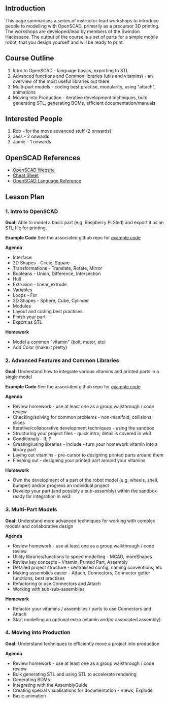 ## Introduction

This page summarises a series of instructor-lead workshops to introduce people to modelling with OpenSCAD, primarily as a precursor 3D printing.   The workshops are developed/lead by members of the Swindon Hackspace.  The output of the course is a set of parts for a simple mobile robot, that you design yourself and will be ready to print.

## Course Outline

1. Intro to OpenSCAD - language basics, exporting to STL
2. Advanced functions and Common libraries (utils and vitamins) - an overview of the most useful libraries out there
3. Multi-part models - coding best practise, modularity, using "attach", animations
4. Moving into Production - iterative development techniques, bulk generating STL, generating BOMs, efficient documentation/manuals


## Interested People
1. Rob - for the move advanced stuff (2 onwards)
2. Jess - 2 onwards
3. Jamie - 1 onwards


## OpenSCAD References

* [OpenSCAD Website](http://openscad.org)
* [Cheat Sheet](http://www.openscad.org/cheatsheet/index.html)
* [OpenSCAD Language Reference](http://en.wikibooks.org/wiki/OpenSCAD_User_Manual/The_OpenSCAD_Language)

## Lesson Plan

### 1. Intro to OpenSCAD

**Goal:** Able to model a basic part (e.g. Raspberry Pi Sled) and export it as an STL file for printing.

**Example Code**
See the associated github repo for [example code](https://github.com/snhack/OpenSCAD/tree/master/Extended%20Course/wk1%20-%20Intro%20to%20OpenSCAD)

**Agenda**
* Interface
* 2D Shapes - Circle, Square
* Transformations - Translate, Rotate, Mirror
* Booleans - Union, Difference, Intersection
* Hull
* Extrusion - linear_extrude
* Variables
* Loops - For
* 3D Shapes - Sphere, Cube, Cylinder
* Modules
* Layout and coding best practises
* Finish your part
* Export as STL

**Homework**
* Model a common "vitamin" (bolt, motor, etc)
* Add Color (make it pretty)

### 2. Advanced Features and Common Libraries

**Goal:** Understand how to integrate various vitamins and printed parts in a single model

**Example Code**
See the associated github repo for [example code](
https://github.com/snhack/OpenSCAD/tree/master/Extended%20Course/wk2%20-%20Advanced%20Features)

**Agenda**
* Review homework - use at least one as a group walkthrough / code review
* Checking/solving for common problems - non-manifold, collisions, slices
* Iterative/collaborative development techniques - using the sandbox
* Structuring your project files - quick intro, detail is covered in wk3
* Conditionals - If, ?
* Creating/using libraries - include - turn your homework vitamin into a library part
* Laying out vitamins - pre-cursor to designing printed parts around them
* Fleshing out - designing your printed part around your vitamins

**Homework**
* Own the development of a part of the robot model (e.g. wheels, shell, bumper) and/or progress an individual project
* Develop your part (and possibly a sub-assembly) within the sandbox ready for integration in wk3


### 3. Multi-Part Models

**Goal:** Understand more advanced techniques for working with complex models and collaborative design

**Agenda**
* Review homework - use at least one as a group walkthrough / code review
* Utility libraries/functions to speed modelling - MCAD, moreShapes
* Review key concepts - Vitamin, Printed Part, Assembly
* Detailed project structure - centralised config, naming conventions, etc
* Making assemblies easier - Attach, Connectors, Connector getter functions, best practises
* Refactoring to use Connectors and Attach
* Working with sub-sub-assemblies

**Homework**
* Refactor your vitamins / assemblies / parts to use Connectors and Attach
* Start modelling an optional extra (vitamin and/or associated assembly)


### 4. Moving into Production

**Goal:** Understand techniques to efficiently move a project into production

**Agenda**
* Review homework - use at least one as a group walkthrough / code review
* Bulk generating STL and using STL to accelerate rendering
* Generating BOMs
* Integrating with the AssemblyGuide
* Creating special visualisations for documentation - Views, Explode
* Basic animation